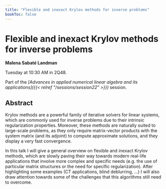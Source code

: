 ```yaml
---
title: "Flexible and inexact Krylov methods for inverse problems"
bookToc: false
---
```


# Flexible and inexact Krylov methods for inverse problems

**Malena Sabaté Landman**

Tuesday at 10:30 AM in 2Q48.

Part of the *[Advances in applied numerical linear algebra and its applications]({{< relref "/sessions/session22" >}})* session.

## Abstract

Krylov methods are a powerful family of iterative solvers for linear systems, which are commonly used for inverse problems due to their intrinsic regularization properties. Moreover, these methods are naturally suited to large-scale problems, as they only require matrix-vector products with the system matrix (and its adjoint) to compute approximate solutions, and they display a very fast convergence. 

In this talk I will give a general overview on flexible and inexact Krylov methods, which are slowly paving their way towards modern real-life applications that involve more complex and specific needs (e.g. the use of particular matrix structures or the need for specific regularization). After highlighting some examples (CT applications, blind deblurring, ...)  I will also draw attention towards some of the challenges that this algorithms still need to overcome. 



